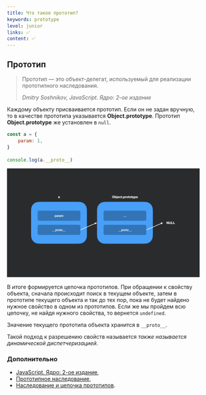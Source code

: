 ```yaml
---
title: Что такое прототип?
keywords: prototype
level: junior
links: ✅
content: ✅
---
```


## Прототип

> Прототип — это объект-делегат, используемый для реализации прототипного наследования.
> 
> _Dmitry Soshnikov, JavaScript. Ядро: 2-ое издание_

Каждому объекту присваивается прототип. Если он не задан вручную, то в качестве прототипа указывается **Object.prototype**. Прототип **Object.prototype** же установлен в `null`.

```js
const a = {
    param: 1,
}

console.log(a.__proto__)
```

![swark - js 003](img/prototype.jpeg)

В итоге формируется цепочка прототипов. При обращении к свойству объекта, сначала происходит поиск в текущем объекте, затем в прототипе текущего объекта и так до тех пор, пока не будет найдено нужное свойство в одном из прототипов. Если же мы пройдем всю цепочку, не найдя нужного свойства, то вернется `undefined`.

Значение текущего прототипа объекта хранится в `__proto__`.

Такой подход к разрешению свойств называется *также называется динамической диспетчеризацией*.

### Дополнительно
- [JavaScript. Ядро: 2-ое издание](http://dmitrysoshnikov.com/ecmascript/javascript-the-core-2nd-edition-rus/#prototip),
- [Прототипное наследование](https://learn.javascript.ru/prototype-inheritance),
- [Наследование и цепочка прототипов](https://developer.mozilla.org/ru/docs/Web/JavaScript/Inheritance_and_the_prototype_chain).
